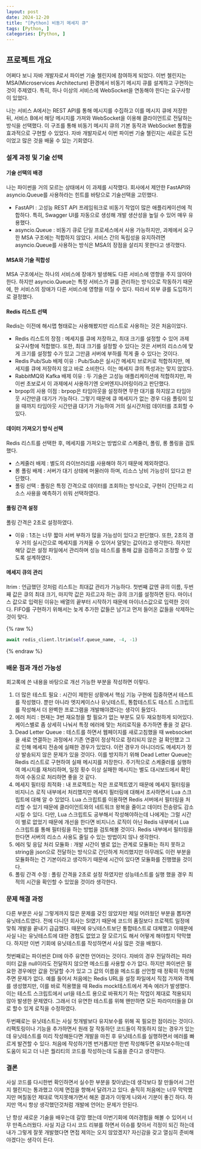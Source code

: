 ```yaml
---
layout: post
date: 2024-12-20
title: "[Python] 비동기 메세지 큐"
tags: [Python, ]
categories: [Python, ]
---
```



## 프로젝트 개요


어쩌다 보니 자바 개발자로서 파이썬 기술 첼린지에 참여하게 되었다. 이번 첼린지는 MSA(Microservices Architecture) 환경에서 비동기 메시지 큐를 설계하고 구현하는 것이 주제였다. 특히, 하나 이상의 서비스에 WebSocket을 연동해야 한다는 요구사항이 있었다. 


나는 서비스 A에서는 REST API를 통해 메시지를 수집하고 이를 메시지 큐에 저장한 뒤, 서비스 B에서 해당 메시지를 가져와 WebSocket을 이용해 클라이언트로 전달하는 방식을 선택했다. 이 구조를 통해 비동기 메시지 큐의 기본 동작과 WebSocket 통합을 효과적으로 구현할 수 있었다. 자바 개발자로서 이번 파이썬 기술 첼린지는 새로운 도전이었고 많은 것을 배울 수 있는 기회였다. 


### 설계 과정 및 기술 선택 


#### 기술 선택의 배경


나는 파이썬을 거의 모르는 상태에서 이 과제를 시작했다. 회사에서 제안한 FastAPI와 asyncio.Queue를 사용하라는 힌트를 바탕으로 기술선택을 고민했다. 

- FastAPI : 고성능 REST API 프레임워크로 비동기 작업이 많은 애플리케이션에 적합하다. 특히, Swagger UI를 자동으로 생성해 개발 생산성을 높일 수 있어 매우 유용했다.
- asyncio.Queue : 비동기 큐로 단일 프로세스에서 사용 가능하지만, 과제에서 요구한 MSA 구조에는 적합하지 않았다. 서비스 간의 독립성을 유지하려면 asyncio.Queue를 사용하는 방식은 MSA의 장점을 살리지 못한다고 생각했다.

#### MSA와 기술 적합성


MSA 구조에서는 하나의 서비스에 장애가 발생해도 다른 서비스에 영향을 주지 않아야 한다. 하지만 asyncio.Queue는 특정 서비스가 큐를 관리하는 방식으로 작동하기 때문에, 한 서비스의 장애가 다른 서비스에 영향을 미칠 수 있다. 따라서 외부 큐를 도입하기로 결정했다. 


#### Redis 리스트 선택 


Redis는 이전에 해시맵 형태로는 사용해봤지만 리스트로 사용하는 것은 처음이었다. 

- Redis 리스트의 장점 : 메세지를 큐에 저장하고, 최대 크기를 설정할 수 있어 과제 요구사항에 적합했다. 또한, 최대 크기를 설정할 수 있다는 것은 서버의 리소스에 맞게 크기를 설정할 수가 있고 그만큼 서버에 부하를 적게 줄 수 있다는 것이다.
- Redis Pub/Sub 배제 이유 : Pub/Sub은 실시간 메세지 브로커로 적합하지만, 메세지를 큐에 저장하지 않고 바로 소비한다. 이는 메세지 큐의 특성과는 맞지 않았다.
- RabbitMQ와 Kafka 배제 이유 : 두 기술은 고성능 애플리케이션에 적합하지만, 파이썬 초보로서 이 과제에서 사용하기엔 오버엔지니어링이라고 판단했다.
- brpop의 사용 이점 : brpop은 타임아웃을 설정하면 무한 대기를 하지않고 타임아웃 시간만큼 대기가 가능하다. 그렇기 때문에 큐 메세지가 없는 경우 다음 폴링이 있을 때까지 타임아웃 시간만큼 대기가 가능하여 거의 실시간처럼 데이터를 조회할 수 있다.

#### 데이터 가져오기 방식 선택 


Redis 리스트를 선택한 후, 메세지를 가져오는 방법으로 스케줄러, 폴링, 롱 폴링을 검토했다. 

- 스케줄러 배제 : 별도의 라이브러리를 사용해야 하기 때문에 제외하였다.
- 롱 폴링 배제 : 서버가 대기 상태에 머물러야 하며, 리소스 낭비 가능성이 있다고 판단했다.
- 폴링 선택 : 폴링은 특정 간격으로 데이터를 조회하는 방식으로, 구현이 간단하고 리소스 사용을 예측하기 쉬워 선택하였다.

#### 풀링 간격 설정


폴링 간격은 2초로 설정하였다. 

- 이유 : 1초는 너무 짧아 서버 부하가 많을 가능성이 있다고 판단했다. 또한, 2초의 경우 거의 실시간으로 메세지를 가져올 수 있어서 알맞는 값이라고 생각한다. 하지만 해당 값은 설정 파일에서 관리하며 성능 테스트를 통해 값을 검증하고 조정할 수 있도록 설계하였다.

#### 메세지 큐의 관리 


ltrim : 언급했던 것처럼 리스트는 최대값 관리가 가능하다. 첫번째 값엔 큐의 이름, 두번째 값은 큐의 최대 크기, 마지막 값은 자르고자 하는 큐의 크기를 설정하면 된다. 마이너스 값으로 입력된 이유는 배열의 끝부터 시작하기 때문에 마이너스값으로 입력한 것이다. FIFO를 구현하기 위해서는 늦게 추가한 값들은 남기고 먼저 들어온 값들을 삭제하는 것이 맞다. 



{% raw %}
```python
await redis_client.ltrim(self.queue_name, -4, -1)
```
{% endraw %}



### 배운 점과 개선 가능성


회고록에 쓴 내용을 바탕으로 개선 가능한 부분을 작성하면 이렇다. 

1. 더 많은 테스트 필요 : 시간이 제한된 상황에서 핵심 기능 구현에 집중하면서 테스트를 작성했다. 뿐만 아니라 엣지케이스나 유닛테스트, 통합테스트도 테스트 스크립트를 작성해서 더 완벽한 프로그램을 개발해야겠다는 생각이 들었다.
2. 에러 처리 : 현재는 3번 재요청을 할 필요가 없는 부분도 모두 재요청하게 되어있다. 케이스별로 좀 상세히 나눠서 특정 에러에 맞는 처리로직을 추가하면 좋을 것 같다.
3. Dead Letter Queue : 테스트를 하면서 웹페이지를 새로고침했을 때 websocket을 새로 연결하는 과정에서 기존 연결이 정상적으로 정리되지 않은 걸 확인했고 그로 인해 메세지 전송에 실패한 경우가 있었다. 이런 경우가 아니더라도 메세지가 정상 발송되지 않은 문제가 있을 것이다. 이를 방지하기 위해 Dead Letter Queue는 Redis 리스트로 구현하여 실패 메시지를 저장한다. 주기적으로 스케줄러를 실행하여 메시지를 재처리하며, 일정 횟수 이상 실패한 메시지는 별도 대시보드에서 확인하여 수동으로 처리하면 좋을 것 같다.
4. 메세지 필터링 최적화 : 내 프로젝트는 작은 프로젝트였기 때문에 메세지 필터링을 비지니스 로직 내부에서 처리했지만 메세지 필터링에 대해서 조사하면서 Lua 스크립트에 대해 알 수 있었다. Lua 스크립트를 이용하면 Redis 서버에서 필터링을 처리할 수 있기 때문에 클라이언트와의 네트워크 왕복을 줄이고 데이터 전송량도 감소시킬 수 있다. 다만, Lua 스크립트도 공부해서 작성해야하는데 나에게는 그럴 시간이 별로 없었기 때문에 개선을 한다면 비지니스 로직이 아닌 Redis 내부에서 Lua 스크립트를 통해 필터링을 하는 방법을 검토해볼 것이다. Redis 내부에서 필터링을 한다면 서버의 리소스 사용도 줄일 수 있는 방법이지 않나 생각한다.
5. 에러 및 응답 처리 모듈화 : 개발 시간이 별로 없는 관계로 모듈화는 하지 못하고 string을 json으로 전달하는 방식으로 간단하게 처리했지만 아무래도 이런 부분을 모듈화하는 건 기본이라고 생각하기 때문에 시간이 있다면 모듈화를 진행했을 것이다.
6. 폴링 간격 수정 : 폴링 간격을 2초로 설정 하였지만 성능테스트를 실행 했을 경우 최적의 시간을 확인할 수 있었을 것이라 생각한다.

### 문제 해결 과정 


다른 부분은 사실 그렇게까지 많은 문제를 갖진 않았지만 제일 어려웠던 부분을 뽑자면 유닛테스트였다. 전에 다니던 회사는 SI였기 때문에 코드의 품질보다 프로젝트 일정에 맞춰 개발을 끝내기 급급했다. 때문에 유닛테스트보단 통합테스트로 대체했고 이때문에 사실 나는 유닛테스트에 대한 경험도 없었고 잘 모르기도 해서 어떻게 해야할지 막막했다. 하지만 이번 기회에 유닛테스트를 작성하면서 사실 많은 것을 배웠다. 


첫번째로는 파이썬은 DI에 아주 유연한 언어라는 것이다. 자바의 경우 전달하려는 파라미터 값을 null이라도 전달하지 않으면 메소드를 사용할 수가 없다. 하지만 파이썬은 필요한 경우에만 값을 전달할 수가 있고 그 값의 이름을 메소드를 선언할 때 정확히 작성해주면 문제가 없다. 예를 들어서 처음에는 Redis URL을 설정 파일에서 직접 가져와 객체를 생성했지만, 이를 바로 적용했을 때 Redis mock테스트에서 계속 에러가 발생했다. 이는 테스트 스크립트에서 url을 테스트 용으로 바꿔치기 하는 작업이 제대로 적용되지 않아 발생한 문제였다. 그래서 더 유연한 테스트를 위해 왠만하면 모든 파라미터들을 DI로 할수 있게 로직을 수정하였다. 


두번째로는 유닛테스트는 사실 첫개발보다 유지보수를 위해 꼭 필요한 점이라는 것이다. 리팩토링이나 기능을 추가하면서 원래 잘 작동하던 코드들이 작동하지 않는 경우가 있는데 유닛테스트를 미리 작성해둔다면 개발을 마친 후 유닛테스트를 실행하면서 에러를 빠르게 발견할 수 있다. 처음에 작성하기엔 번거롭지만 한번 작성해두면 유지보수하는데 도움이 되고 더 나은 퀄리티의 코드를 작성하는데 도움을 준다고 생각한다. 


### 결론


사실 코드를 다시한번 확인하면서 실수한 부분을 찾아냈는데 생각보다 잘 만들어서 그런지 챌린지는 통과했고 이제 면접을 향해서 달려가고 있다. 솔직히 처음에는 너무 막막했지만 며칠동안 제대로 먹지못해가면서 해온 결과가 이렇게 나와서 기분이 좋긴 하다. 하지만 역시 항상 생각했던것처럼 개발에 언어는 문제가 안된다. 


난 항상 새로운 기술을 배우는데 갈망 했는데 이번기회에 여러경험을 해볼 수 있어서 너무 만족스러웠다. 사실 지금 다시 코드 리뷰를 하면서 이슈를 찾아서 걱정이 되긴 하는데 내가 그렇게 잘못 개발했다면 면접 제의는 오지 않았겠지? 자신감을 갖고 열심히 준비해야겠다는 생각이 든다.

